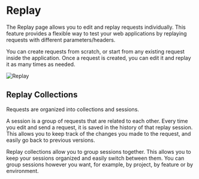 # Replay

The Replay page allows you to edit and replay requests individually. This feature provides a flexible way to test your web applications by replaying requests with different parameters/headers.

You can create requests from scratch, or start from any existing request inside the application. Once a request is created, you can edit it and replay it as many times as needed.

<img alt="Replay" src="/_images/replay.png" no-shadow/>

## Replay Collections

Requests are organized into collections and sessions.

A session is a group of requests that are related to each other. Every time you edit and send a request, it is saved in the history of that replay session. This allows you to keep track of the changes you made to the request, and easily go back to previous versions.

Replay collections allow you to group sessions together. This allows you to keep your sessions organized and easily switch between them. You can group sessions however you want, for example, by project, by feature or by environment.
